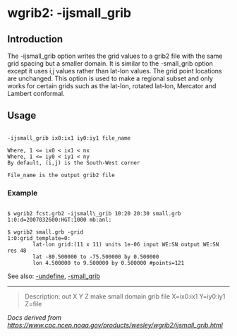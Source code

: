 # wgrib2: -ijsmall_grib

## Introduction

The -ijsmall_grib option writes the grid values
to a grib2 file with the same grid spacing but a smaller domain.
It is similar to the -small_grib option
except it uses i,j values rather than lat-lon values. The grid point
locations are unchanged. This option is used to make a regional subset
and only works for certain grids such as the lat-lon, rotated lat-lon, Mercator and Lambert conformal.

## Usage

```

-ijsmall_grib ix0:ix1 iy0:iy1 file_name

Where, 1 <= ix0 < ix1 < nx
Where, 1 <= iy0 < iy1 < ny
By default, (i,j) is the South-West corner

File_name is the output grib2 file

```

### Example

```

$ wgrib2 fcst.grb2 -ijsmall\_grib 10:20 20:30 small.grb
1:0:d=2007032600:HGT:1000 mb:anl:

$ wgrib2 small.grb -grid
1:0:grid_template=0:
        lat-lon grid:(11 x 11) units 1e-06 input WE:SN output WE:SN res 48
        lat -80.500000 to -75.500000 by 0.500000
        lon 4.500000 to 9.500000 by 0.500000 #points=121

```

See also: [-undefine](./undefine.html),
[-small_grib](./small_grib.html)

---

> Description: out X Y Z make small domain grib file X=ix0:ix1 Y=iy0:iy1 Z=file

_Docs derived from <https://www.cpc.ncep.noaa.gov/products/wesley/wgrib2/ijsmall_grib.html>_
